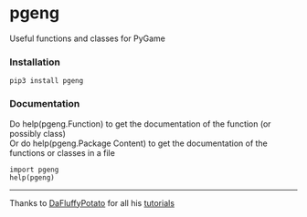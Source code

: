 # pgeng
Useful functions and classes for PyGame

### Installation
`pip3 install pgeng`

### Documentation
Do help(pgeng.Function) to get the documentation of the function (or possibly class)\
Or do help(pgeng.Package Content) to get the documentation of the functions or classes in a file
```
import pgeng
help(pgeng)
```
---
Thanks to [DaFluffyPotato](https://github.com/DaFluffyPotato) for all his [tutorials](https://youtube.com/playlist?list=PLX5fBCkxJmm1fPSqgn9gyR3qih8yYLvMj)